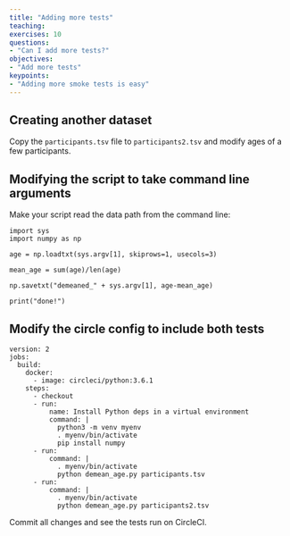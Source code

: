 ```yaml
---
title: "Adding more tests"
teaching:
exercises: 10
questions:
- "Can I add more tests?"
objectives:
- "Add more tests"
keypoints:
- "Adding more smoke tests is easy"
---
```


## Creating another dataset

Copy the `participants.tsv` file to `participants2.tsv` and modify ages of a few participants.

## Modifying the script to take command line arguments

Make your script read the data path from the command line:

```
import sys
import numpy as np

age = np.loadtxt(sys.argv[1], skiprows=1, usecols=3)

mean_age = sum(age)/len(age)

np.savetxt("demeaned_" + sys.argv[1], age-mean_age)

print("done!")
```

## Modify the circle config to include both tests

```
version: 2
jobs:
  build:
    docker:
      - image: circleci/python:3.6.1
    steps:
      - checkout
      - run:
          name: Install Python deps in a virtual environment
          command: |
            python3 -m venv myenv
            . myenv/bin/activate
            pip install numpy
      - run:
          command: |
            . myenv/bin/activate
            python demean_age.py participants.tsv
      - run:
          command: |
            . myenv/bin/activate
            python demean_age.py participants2.tsv
```

Commit all changes and see the tests run on CircleCI.
